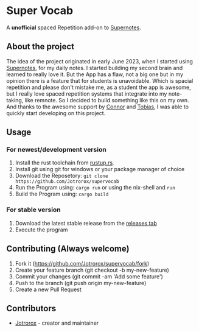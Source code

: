 # Super Vocab

A **unofficial** spaced Repetition add-on to [Supernotes](supernotes.app).

## About the project
The idea of the project originated in early June 2023,
when I started using [Supernotes](supernotes.app), for
my daily notes. I started building my second brain
and learned to really love it. But the App has a flaw, not
a big one but in my opinion there is a feature that for 
students is unavoidable. Which is spacial repetition and 
please don't mistake me, as a student the app is awesome,
but I really love spaced repetition systems that integrate
into my note-taking, like remnote. So I decided to build something
like this on my own. And thanks to the awesome support by 
[Connor](https://github.com/acnebs) and [Tobias](https://github.com/tobeagram), 
I was able to quickly start developing on this project.

## Usage

### For newest/development version
1. Install the rust toolchain from [rustup.rs](https://rustup.rs).
2. Install git using git for windows or your package manager of choice
3. Download the Reposetory: `git clone https://github.com/Jotrorox/supervocab`
6. Run the Program using: `cargo run` or using the nix-shell and `run`
7. Build the Program using: `cargo build`

### For stable version
1. Download the latest stable release from the [releases tab](https://github.com/Jotrorox/supervocab/releases)
3. Execute the program

## Contributing (Always welcome)

1. Fork it (https://github.com/Jotrorox/supervocab/fork)
2. Create your feature branch (git checkout -b my-new-feature)
3. Commit your changes (git commit -am 'Add some feature')
4. Push to the branch (git push origin my-new-feature)
5. Create a new Pull Request

## Contributors

- [Jotrorox](https://github.com/Jotrorox) - creator and maintainer

